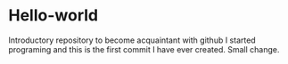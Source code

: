 # Hello-world
Introductory repository to become acquaintant with github
I started programing and this is the first commit I have ever created. Small change.
